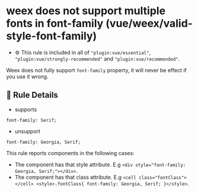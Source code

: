 # weex does not support multiple fonts in font-family (vue/weex/valid-style-font-family)

- :gear: This rule is included in all of `"plugin:vue/essential"`, `"plugin:vue/strongly-recommended"` and `"plugin:vue/recommended"`.

Weex does not fully support `font-family` property, it will never be effect if you use it wrong.

## :book: Rule Details

- supports

```
font-family: Serif;
```

- unsupport

```
font-family: Georgia, Serif;
```

This rule reports components in the following cases:

- The component has that style attribute. E.g `<div style="font-family: Georgia, Serif;"></div>`.
- The component has that class attribute. E.g `<cell class="fontClass"></cell> <style>.fontClass{ font-family: Georgia, Serif; }</style>`.